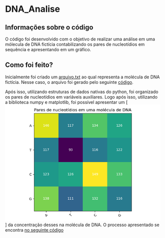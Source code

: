 # DNA_Analise
## Informações sobre o código
O código foi desenvolvido com o objetivo de realizar uma análise em uma mólecula de DNA fictícia contabilizando os pares de nucleotídios em sequência e apresentando em um gráfico.

## Como foi feito?
Inicialmente foi criado um [arquivo.txt](https://github.com/Moises788/DNA_Analise/blob/main/date/gene.txt) ao qual representa a molécula de DNA fictícia. Nesse caso, o arquivo foi gerado pelo seguinte [código](https://github.com/Moises788/DNA_Analise/blob/main/index/data_create.py).

Após isso, utilizando estruturas de dados nativas do python, foi organizado os pares de nucleotídios em variáveis auxiliares. Logo após isso, utilizando a biblioteca numpy e matplotlib, foi possível apresentar um [![gráfico](img/Figure_1.png)] da concentração desses na molécula de DNA. O processo apresentado se encontra [no seguinte código](https://github.com/Moises788/DNA_Analise/blob/main/index/data_analyse.py)  